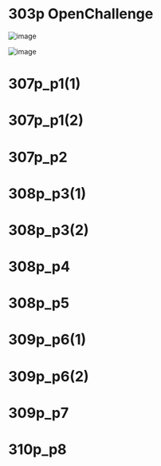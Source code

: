 # 303p OpenChallenge


![image](https://github.com/rudgh4493/WebProgramming/assets/70314961/69cda9eb-cce3-478a-9619-ee6cae0dd3f1)



![image](https://github.com/rudgh4493/WebProgramming/assets/70314961/15d3e035-2d9d-4b40-aeef-0096163621e7)


# 307p_p1(1)
# 307p_p1(2)

# 307p_p2

# 308p_p3(1)
# 308p_p3(2)

# 308p_p4

# 308p_p5

# 309p_p6(1)
# 309p_p6(2)


# 309p_p7

# 310p_p8
